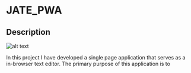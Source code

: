# JATE_PWA

## Description

![alt text](https://img.shields.io/badge/License-MIT-blue )

In this project I have developed a single page application that serves as a in-browser text editor. The primary purpose of this application is to 
